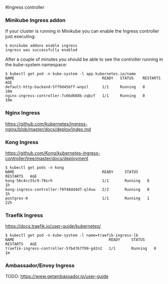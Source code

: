 #Ingress controller

### Minikube Ingress addon
If your cluster is running in Minikube you can enable the Ingress controller just executing:
```
$ minikube addons enable ingress
ingress was successfully enabled
```
After a couple of minutes you should be able to see the controller running in the kube-system namespace:
```
$ kubectl get pod -n kube-system -l app.kubernetes.io/name
NAME                                       READY   STATUS    RESTARTS   AGE
default-http-backend-5ff9d456ff-wnpzl      1/1     Running   0          10m
nginx-ingress-controller-7c66d668b-zqbzf   1/1     Running   0          10m

```

### Nginx Ingress
https://github.com/kubernetes/ingress-nginx/blob/master/docs/deploy/index.md

### Kong Ingress
https://github.com/Kong/kubernetes-ingress-controller/tree/master/docs/deployment
```
$ kubectl get pods -n kong
NAME                                       READY     STATUS    RESTARTS   AGE
kong-56c4cc55c9-78srh                      1/1       Running   0          1h
kong-ingress-controller-79f48dd4d7-ql4vw   2/2       Running   0          1h
postgres-0                                 1/1       Running   1          22h
```

### Traefik Ingress
https://docs.traefik.io/user-guide/kubernetes/
```
$ kubectl get pod -n kube-system -l name=traefik-ingress-lb
NAME                                          READY     STATUS    RESTARTS   AGE
traefik-ingress-controller-57b4767f99-g42n2   1/1       Running   0          1m
```

### Ambassador/Envoy Ingress
TODO: https://www.getambassador.io/user-guide
